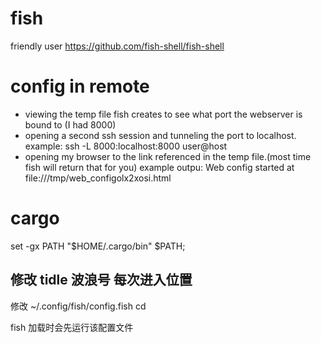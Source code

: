 # fish 
friendly user
https://github.com/fish-shell/fish-shell

# config in remote
- viewing the temp file fish creates to see what port the webserver is bound to (I had 8000)
- opening a second ssh session and tunneling the port to localhost. example:
    ssh -L 8000:localhost:8000 user@host
- opening my browser to the link referenced in the temp file.(most time fish will return that for you)
    example outpu: Web config started at file:///tmp/web_configolx2xosi.html


# cargo
set -gx PATH "$HOME/.cargo/bin" $PATH;

## 修改 tidle 波浪号 每次进入位置
修改  ~/.config/fish/config.fish 
cd <PATH>

fish 加载时会先运行该配置文件